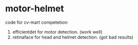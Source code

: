 # motor-helmet
code for cv-mart competetion:
1. efficientdet for motor detection. (work well)
2. retinaface for head and helmet detection. (got bad results)
